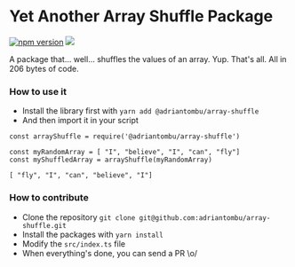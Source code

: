 Yet Another Array Shuffle Package
=================================

[![npm version](https://badge.fury.io/js/%40adriantombu%2Farray-shuffle.svg)](https://badge.fury.io/js/%40adriantombu%2Farray-shuffle) [![](https://img.shields.io/badge/Buy%20me%20a%20tree-%F0%9F%8C%B3-lightgreen)](https://offset.earth/adrian)

A package that... well... shuffles the values of an array. Yup. That's all. All in 206 bytes of code.

### How to use it

* Install the library first with `yarn add @adriantombu/array-shuffle`
* And then import it in your script

```
const arrayShuffle = require('@adriantombu/array-shuffle')

const myRandomArray = [ "I", "believe", "I", "can", "fly"]
const myShuffledArray = arrayShuffle(myRandomArray)

[ "fly", "I", "can", "believe", "I"]
```

### How to contribute

* Clone the repository `git clone git@github.com:adriantombu/array-shuffle.git`
* Install the packages with `yarn install`
* Modify the `src/index.ts` file
* When everything's done, you can send a PR \o/
